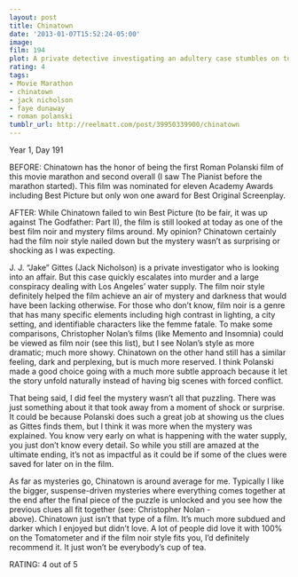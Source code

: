 ```yaml
---
layout: post
title: Chinatown
date: '2013-01-07T15:52:24-05:00'
image: 
film: 194
plot: A private detective investigating an adultery case stumbles on to a scheme of murder that has something to do with water.
rating: 4
tags:
- Movie Marathon
- chinatown
- jack nicholson
- faye dunaway
- roman polanski
tumblr_url: http://reelmatt.com/post/39950339900/chinatown
---
```


Year 1, Day 191

BEFORE: Chinatown has the honor of being the first Roman Polanski film of this movie marathon and second overall (I saw The Pianist before the marathon started). This film was nominated for eleven Academy Awards including Best Picture but only won one award for Best Original Screenplay.

AFTER: While Chinatown failed to win Best Picture (to be fair, it was up against The Godfather: Part II), the film is still looked at today as one of the best film noir and mystery films around. My opinion? Chinatown certainly had the film noir style nailed down but the mystery wasn’t as surprising or shocking as I was expecting.

J. J. “Jake” Gittes (Jack Nicholson) is a private investigator who is looking into an affair. But this case quickly escalates into murder and a large conspiracy dealing with Los Angeles’ water supply. The film noir style definitely helped the film achieve an air of mystery and darkness that would have been lacking otherwise. For those who don’t know, film noir is a genre that has many specific elements including high contrast in lighting, a city setting, and identifiable characters like the femme fatale. To make some comparisons, Christopher Nolan’s films (like Memento and Insomnia) could be viewed as film noir (see this list), but I see Nolan’s style as more dramatic; much more showy. Chinatown on the other hand still has a similar feeling, dark and perplexing, but is much more reserved. I think Polanski made a good choice going with a much more subtle approach because it let the story unfold naturally instead of having big scenes with forced conflict.

That being said, I did feel the mystery wasn’t all that puzzling. There was just something about it that took away from a moment of shock or surprise. It could be because Polanski does such a great job at showing us the clues as Gittes finds them, but I think it was more when the mystery was explained. You know very early on what is happening with the water supply, you just don’t know every detail. So while you still are amazed at the ultimate ending, it’s not as impactful as it could be if some of the clues were saved for later on in the film.

As far as mysteries go, Chinatown is around average for me. Typically I like the bigger, suspense-driven mysteries where everything comes together at the end after the final piece of the puzzle is unlocked and you see how the previous clues all fit together (see: Christopher Nolan - above). Chinatown just isn’t that type of a film. It’s much more subdued and darker which I enjoyed but didn’t love. A lot of people did love it with 100% on the Tomatometer and if the film noir style fits you, I’d definitely recommend it. It just won’t be everybody’s cup of tea.

RATING: 4 out of 5
